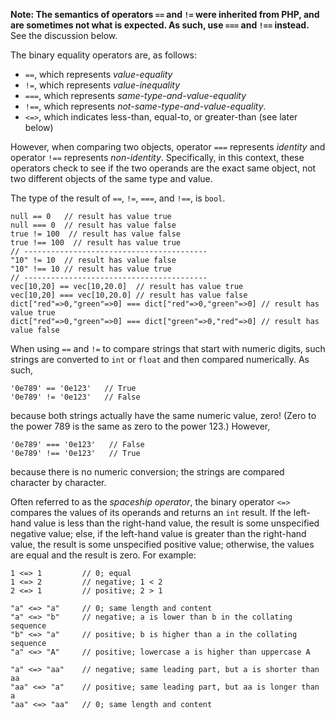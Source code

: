 **Note: The semantics of operators `==` and `!=` were inherited from PHP, and are sometimes not 
what is expected. As such, use `===` and `!==` instead.** See the discussion below.

The binary equality operators are, as follows:
* `==`, which represents *value-equality*
* `!=`, which represents *value-inequality*
* `===`, which represents *same-type-and-value-equality*
* `!==`, which represents *not-same-type-and-value-equality*.
* `<=>`, which indicates less-than, equal-to, or greater-than (see later below)

However, when comparing two objects, operator `===` represents *identity* and operator `!==` represents *non-identity*. Specifically, 
in this context, these operators check to see if the two operands are the exact same object, not two different objects of the same type and value.

The type of the result of `==`, `!=`, `===`, and `!==`, is `bool`. 

```Hack
null == 0   // result has value true
null === 0  // result has value false
true != 100  // result has value false
true !== 100  // result has value true
// -----------------------------------------
"10" != 10  // result has value false
"10" !== 10 // result has value true
// -----------------------------------------
vec[10,20] == vec[10,20.0]  // result has value true
vec[10,20] === vec[10,20.0] // result has value false
dict["red"=>0,"green"=>0] === dict["red"=>0,"green"=>0] // result has value true
dict["red"=>0,"green"=>0] === dict["green"=>0,"red"=>0] // result has value false
```

When using `==` and `!=` to compare strings that start with numeric digits, such strings 
are converted to `int` or `float` and then compared numerically. As such,
 
```Hack
'0e789' == '0e123'   // True
'0e789' != '0e123'   // False
```

because both strings actually have the same numeric value, zero! (Zero to the power 789 is the 
same as zero to the power 123.) However,

```Hack
'0e789' === '0e123'   // False
'0e789' !== '0e123'   // True
```

because there is no numeric conversion; the strings are compared character by character.

Often referred to as the *spaceship operator*, the binary operator `<=>` compares the values of its operands and returns an `int` 
result. If the left-hand value is less than the right-hand value, the result is some unspecified negative value; else, if the left-hand 
value is greater than the right-hand value, the result is some unspecified positive value; otherwise, the values are equal and the result is zero. For example:

```Hack
1 <=> 1         // 0; equal
1 <=> 2         // negative; 1 < 2
2 <=> 1         // positive; 2 > 1

"a" <=> "a"     // 0; same length and content
"a" <=> "b"     // negative; a is lower than b in the collating sequence
"b" <=> "a"     // positive; b is higher than a in the collating sequence
"a" <=> "A"     // positive; lowercase a is higher than uppercase A

"a" <=> "aa"    // negative; same leading part, but a is shorter than aa
"aa" <=> "a"    // positive; same leading part, but aa is longer than a
"aa" <=> "aa"   // 0; same length and content
```
